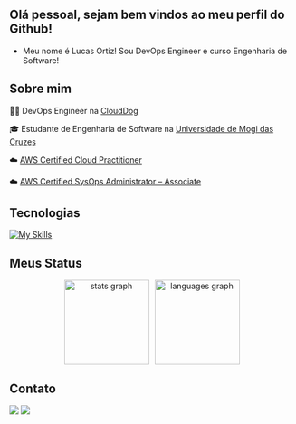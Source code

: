 ## Olá pessoal, sejam bem vindos ao meu perfil do Github!
- Meu nome é Lucas Ortiz! Sou DevOps Engineer e curso Engenharia de Software!

## Sobre mim

<p>👨‍💻 DevOps Engineer na <a href="https://www.clouddog.com.br/" target="blank_">CloudDog</a></p>
<p>🎓 Estudante de Engenharia de Software na <a href="https://www.umc.br/nucleo-de-exatas-engenharia-de-software/" target="blank_">Universidade de Mogi das Cruzes</a></p>
<p>☁️ <a href="https://www.credly.com/badges/db773eb9-df4c-41f1-a42a-b5b2cd08742e/linked_in_profile">AWS Certified Cloud Practitioner</a></p>
<p>☁️ <a href="https://www.credly.com/badges/a61f50af-bfd4-48c5-9c57-db93983840a3/public_url">AWS Certified SysOps Administrator – Associate</a></p>


## Tecnologias
[![My Skills](https://skillicons.dev/icons?i=aws,terraform,docker,kubernetes,python,linux,windows)](https://skillicons.dev)

## Meus Status

<div align="center" style="display: flex; gap: 10px; justify-content: center;">
  <img src="https://github-readme-stats.vercel.app/api?username=Lucas-Ortiz-Developer&hide_title=false&hide_rank=false&show_icons=true&include_all_commits=true&count_private=true&disable_animations=false&theme=midnight-purple&locale=en&hide_border=false" height="150" alt="stats graph" />
  <img src="https://github-readme-stats.vercel.app/api/top-langs?username=Lucas-Ortiz-Developer&locale=en&hide_title=false&layout=compact&card_width=320&langs_count=5&theme=midnight-purple&hide_border=false" height="150" alt="languages graph" />
</div>


## Contato

<div> 
  <a href="https://www.linkedin.com/in/ortizdeveloper/" target="_blank"><img src="https://img.shields.io/badge/-LinkedIn-%230077B5?style=for-the-badge&logo=linkedin&logoColor=white" target="_blank"></a> 
  <a href="https://youtube.com/@lucasortizsre?si=yxQnJtuLPl9iSdF9" target="_blank"><img src="https://img.shields.io/badge/YouTube-FF0000?style=for-the-badge&logo=youtube&logoColor=white" target="_blank"></a>
<!--   <a href="https://instagram.com/rafaballerini" target="_blank"><img src="https://img.shields.io/badge/-Instagram-%23E4405F?style=for-the-badge&logo=instagram&logoColor=white" target="_blank"></a> -->
<!--  	<a href="https://www.twitch.tv/rafaballerinii" target="_blank"><img src="https://img.shields.io/badge/Twitch-9146FF?style=for-the-badge&logo=twitch&logoColor=white" target="_blank"></a> -->
<!--  <a href="https://discord.gg/wagxzStdcR" target="_blank"><img src="https://img.shields.io/badge/Discord-7289DA?style=for-the-badge&logo=discord&logoColor=white" target="_blank"></a>  -->
<!--   <a href = "mailto:contatorafaballerini@gmail.com"><img src="https://img.shields.io/badge/-Gmail-%23333?style=for-the-badge&logo=gmail&logoColor=white" target="_blank"></a> -->
  
  
</div>
